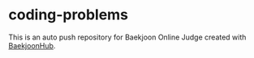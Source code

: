 # coding-problems
This is an auto push repository for Baekjoon Online Judge created with [BaekjoonHub](https://github.com/BaekjoonHub/BaekjoonHub).
